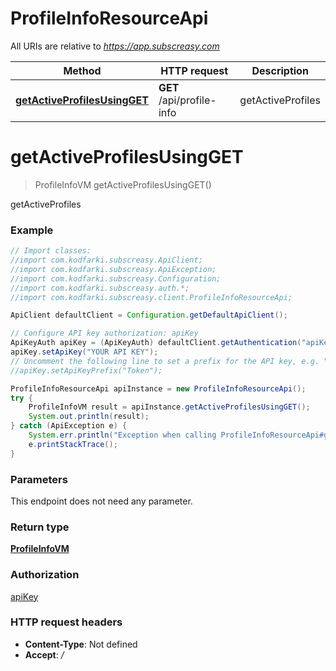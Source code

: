 # ProfileInfoResourceApi

All URIs are relative to *https://app.subscreasy.com*

Method | HTTP request | Description
------------- | ------------- | -------------
[**getActiveProfilesUsingGET**](ProfileInfoResourceApi.md#getActiveProfilesUsingGET) | **GET** /api/profile-info | getActiveProfiles


<a name="getActiveProfilesUsingGET"></a>
# **getActiveProfilesUsingGET**
> ProfileInfoVM getActiveProfilesUsingGET()

getActiveProfiles

### Example
```java
// Import classes:
//import com.kodfarki.subscreasy.ApiClient;
//import com.kodfarki.subscreasy.ApiException;
//import com.kodfarki.subscreasy.Configuration;
//import com.kodfarki.subscreasy.auth.*;
//import com.kodfarki.subscreasy.client.ProfileInfoResourceApi;

ApiClient defaultClient = Configuration.getDefaultApiClient();

// Configure API key authorization: apiKey
ApiKeyAuth apiKey = (ApiKeyAuth) defaultClient.getAuthentication("apiKey");
apiKey.setApiKey("YOUR API KEY");
// Uncomment the following line to set a prefix for the API key, e.g. "Token" (defaults to null)
//apiKey.setApiKeyPrefix("Token");

ProfileInfoResourceApi apiInstance = new ProfileInfoResourceApi();
try {
    ProfileInfoVM result = apiInstance.getActiveProfilesUsingGET();
    System.out.println(result);
} catch (ApiException e) {
    System.err.println("Exception when calling ProfileInfoResourceApi#getActiveProfilesUsingGET");
    e.printStackTrace();
}
```

### Parameters
This endpoint does not need any parameter.

### Return type

[**ProfileInfoVM**](ProfileInfoVM.md)

### Authorization

[apiKey](../README.md#apiKey)

### HTTP request headers

 - **Content-Type**: Not defined
 - **Accept**: */*


